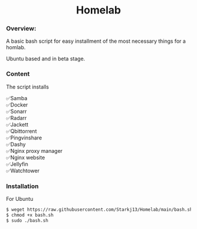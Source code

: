 <h1 align="center">Homelab</h1>

### Overview:
A basic bash script for easy installment of the most necessary things for a homlab.

Ubuntu based and in beta stage.

### Content
The script installs

✅Samba<br>
✅Docker<br>
✅Sonarr<br>
✅Radarr<br>
✅Jackett<br>
✅Qbittorrent<br>
✅Pingvinshare<br>
✅Dashy<br>
✅Nginx proxy manager<br>
✅Nginx website<br>
✅Jellyfin<br>
✅Watchtower<br>

### Installation
For Ubuntu 
```sh
$ weget https://raw.githubusercontent.com/Starkj13/Homelab/main/bash.sh
$ chmod +x bash.sh
$ sudo ./bash.sh
```

